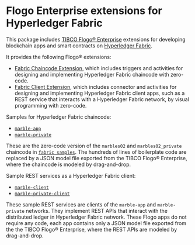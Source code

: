 # Flogo Enterprise extensions for Hyperledger Fabric
This package includes [TIBCO Flogo® Enterprise](https://docs.tibco.com/products/tibco-flogo-enterprise-2-6-1) extensions for developing blockchain apps and smart contracts on [Hyperledger Fabric](https://www.hyperledger.org/projects/fabric).

It provides the following Flogo® extensions:
- [Fabric Chaincode Extension](fabric), which includes triggers and activities for designing and implementing Hyperledger Fabric chaincode with zero-code.
- [Fabric Client Extension](fabclient), which includes connector and activities for designing and implementing Hyperledger Fabric client apps, such as a REST service that interacts with a Hyperledger Fabric network, by visual programming with zero-code.

Samples for Hyperledger Fabric chaincode:
- [`marble-app`](marble-app)
- [`marble-private`](marble-private)

These are the zero-code version of the `marbles02` and `marbles02_private` chaincode in [`fabric samples`](https://github.com/hyperledger/fabric-samples/tree/release-1.4/chaincode).  The hundreds of lines of boilerplate code are replaced by a JSON model file exported from the TIBCO Flogo® Enterprise, where the chaincode is modeled by drag-and-drop.

Sample REST services as a Hyperledger Fabric client:
- [`marble-client`](marble-client)
- [`marble-private-client`](marble-private-client)

These sample REST services are clients of the `marble-app` and `marble-private` networks.  They implement REST APIs that interact with the distributed ledger in Hyperledger Fabric network.  These Flogo apps do not require any code, each app contains only a JSON model file exported from the the TIBCO Flogo® Enterprise, where the REST APIs are modeled by drag-and-drop.
